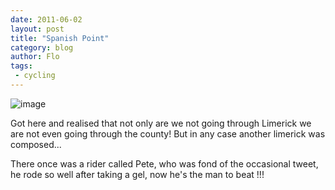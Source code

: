```yaml
---
date: 2011-06-02
layout: post
title: "Spanish Point"
category: blog
author: Flo
tags:
 - cycling
---
```


![image](/images/2011/wpid-1307017609806.jpg)



Got here and realised that not only are we not going through Limerick we are not even going through the county! But in any case another limerick was composed...  

There once was a rider called Pete, who was fond of the occasional tweet, he rode so well after taking a gel, now he's the man to beat !!!
